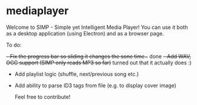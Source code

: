 # mediaplayer
Welcome to SIMP - Simple yet Intelligent Media Player!
You can use it both as a desktop application (using Electron) and as a browser page.

To do:

~~- Fix the progress bar so sliding it changes the sone time~~~ done
~~- Add WAV, OGG support (SIMP only reads MP3 so far)~~ turned out that it actually does :)
- Add playlist logic (shuffle, next/previous song etc.)
- Add ability to parse ID3 tags from file (e.g. to display cover image)

  Feel free to contribute!
